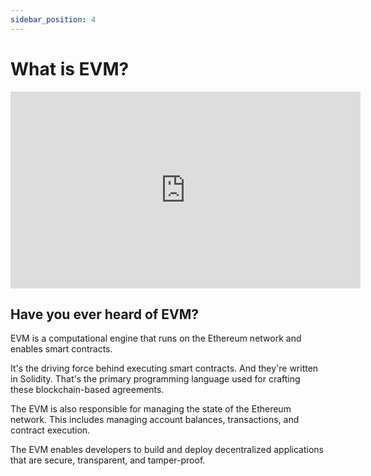 ```yaml
---
sidebar_position: 4
---
```


# What is EVM?

<iframe width="560" height="315" src="https://www.youtube.com/embed/DEx4Ij_WgIg" title="YouTube video player" frameborder="0" allow="accelerometer; autoplay; clipboard-write; encrypted-media; gyroscope; picture-in-picture; web-share" allowfullscreen></iframe>

## Have you ever heard of EVM?

EVM is a computational engine that runs on the Ethereum network and enables smart contracts.

It's the driving force behind executing smart contracts. And they're written in Solidity. That's the primary programming language used for crafting these blockchain-based agreements.

The EVM is also responsible for managing the state of the Ethereum network. This includes managing account balances, transactions, and contract execution.

The EVM enables developers to build and deploy decentralized applications that are secure, transparent, and tamper-proof.
